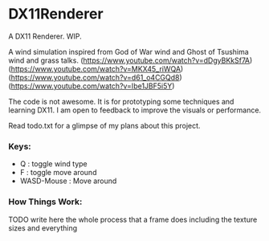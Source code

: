 # DX11Renderer
A DX11 Renderer. WIP.

A wind simulation inspired from God of War wind and Ghost of Tsushima wind and grass talks.
(https://www.youtube.com/watch?v=dDgyBKkSf7A)
(https://www.youtube.com/watch?v=MKX45_riWQA)
(https://www.youtube.com/watch?v=d61_o4CGQd8)
(https://www.youtube.com/watch?v=Ibe1JBF5i5Y)

The code is not awesome. It is for prototyping some techniques and learning DX11.
I am open to feedback to improve the visuals or performance.

Read todo.txt for a glimpse of my plans about this project.

### Keys:
- Q : toggle wind type
- F : toggle move around
- WASD-Mouse : Move around


### How Things Work:
TODO write here the whole process that a frame does including the texture sizes and everything
